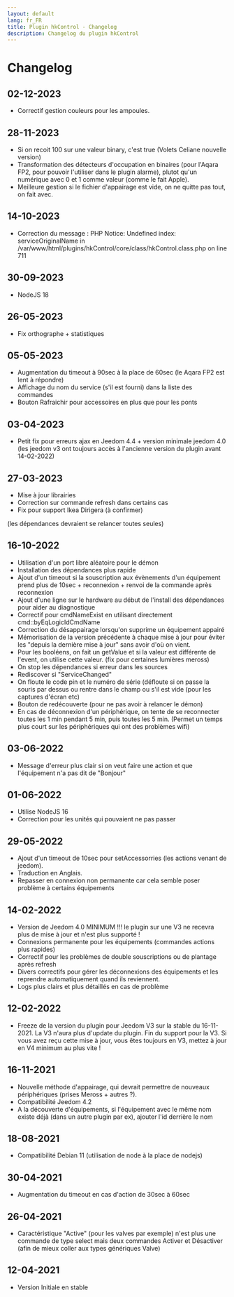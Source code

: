```yaml
---
layout: default
lang: fr_FR
title: Plugin hkControl - Changelog
description: Changelog du plugin hkControl
---
```


Changelog
=========

02-12-2023
----------
* Correctif gestion couleurs pour les ampoules.

28-11-2023
----------
* Si on recoit 100 sur une valeur binary, c'est true (Volets Celiane nouvelle version)
* Transformation des détecteurs d'occupation en binaires (pour l'Aqara FP2, pour pouvoir l'utiliser dans le plugin alarme), plutot qu'un numérique avec 0 et 1 comme valeur (comme le fait Apple).
* Meilleure gestion si le fichier d'appairage est vide, on ne quitte pas tout, on fait avec.

14-10-2023
----------
* Correction du message : PHP Notice:  Undefined index: serviceOriginalName in /var/www/html/plugins/hkControl/core/class/hkControl.class.php on line 711

30-09-2023
-----------
* NodeJS 18

26-05-2023
----------
* Fix orthographe + statistiques

05-05-2023
----------
* Augmentation du timeout à 90sec à la place de 60sec (le Aqara FP2 est lent à répondre)
* Affichage du nom du service (s'il est fourni) dans la liste des commandes
* Bouton Rafraichir pour accessoires en plus que pour les ponts

03-04-2023
----------

* Petit fix pour erreurs ajax en Jeedom 4.4 + version minimale jeedom 4.0 (les jeedom v3 ont toujours accès à l'ancienne version du plugin avant 14-02-2022)

27-03-2023
----------

* Mise à jour librairies
* Correction sur commande refresh dans certains cas
* Fix pour support Ikea Dirigera (à confirmer)

(les dépendances devraient se relancer toutes seules)

16-10-2022
----------

* Utilisation d'un port libre aléatoire pour le démon
* Installation des dépendances plus rapide
* Ajout d'un timeout si la souscription aux évènements d'un équipement prend plus de 10sec + reconnexion + renvoi de la commande après reconnexion
* Ajout d'une ligne sur le hardware au début de l'install des dépendances pour aider au diagnostique
* Correctif pour cmdNameExist en utilisant directement cmd::byEqLogicIdCmdName
* Correction du désappairage lorsqu'on supprime un équipement appairé
* Mémorisation de la version précédente à chaque mise à jour pour éviter les "depuis la dernière mise à jour" sans avoir d'où on vient.
* Pour les booléens, on fait un getValue et si la valeur est différente de l'event, on utilise cette valeur. (fix pour certaines lumières meross)
* On stop les dépendances si erreur dans les sources
* Rediscover si "ServiceChanged"
* On floute le code pin et le numéro de série (défloute si on passe la souris par dessus ou rentre dans le champ ou s'il est vide (pour les captures d'écran etc)
* Bouton de redécouverte (pour ne pas avoir à relancer le démon)
* En cas de déconnexion d'un périphérique, on tente de se reconnecter toutes les 1 min pendant 5 min, puis toutes les 5 min. (Permet un temps plus court sur les périphériques qui ont des problèmes wifi)

03-06-2022
----------

* Message d'erreur plus clair si on veut faire une action et que l'équipement n'a pas dit de "Bonjour"

01-06-2022
----------

* Utilise NodeJS 16
* Correction pour les unités qui pouvaient ne pas passer

29-05-2022
--------------------

* Ajout d'un timeout de 10sec pour setAccessorries (les actions venant de jeedom).
* Traduction en Anglais.
* Repasser en connexion non permanente car cela semble poser problème à certains équipements

14-02-2022
----------

* Version de Jeedom 4.0 MINIMUM !!! le plugin sur une V3 ne recevra plus de mise à jour et n'est plus supporté !
* Connexions permanente pour les équipements (commandes actions plus rapides)
* Correctif pour les problèmes de double souscriptions ou de plantage après refresh
* Divers correctifs pour gérer les déconnexions des équipements et les reprendre automatiquement quand ils reviennent.
* Logs plus clairs et plus détaillés en cas de problème

12-02-2022
----------

* Freeze de la version du plugin pour Jeedom V3 sur la stable du 16-11-2021. La V3 n'aura plus d'update du plugin. Fin du support pour la V3. Si vous avez reçu cette mise à jour, vous êtes toujours en V3, mettez à jour en V4 minimum au plus vite !

16-11-2021
----------

* Nouvelle méthode d'appairage, qui devrait permettre de nouveaux périphériques (prises Meross + autres ?).
* Compatibilité Jeedom 4.2
* A la découverte d'équipements, si l'équipement avec le même nom existe déjà (dans un autre plugin par ex), ajouter l'id derrière le nom

18-08-2021
----------

* Compatibilité Debian 11 (utilisation de node à la place de nodejs)

30-04-2021
----------

* Augmentation du timeout en cas d'action de 30sec à 60sec

26-04-2021
----------

* Caractéristique "Active" (pour les valves par exemple) n'est plus une commande de type select mais deux commandes Activer et Désactiver (afin de mieux coller aux types génériques Valve)

12-04-2021
----------------------

* Version Initiale en stable
